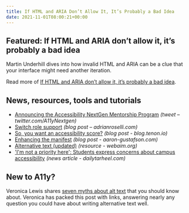 ```yaml
---
title: If HTML and ARIA Don’t Allow It, It’s Probably a Bad Idea
date: 2021-11-01T08:00:21+00:00
---
```


## Featured: If HTML and ARIA don’t allow it, it’s probably a bad idea

Martin Underhill dives into how invalid HTML and ARIA can be a clue that your interface might need another iteration.

Read more of [If HTML and ARIA don’t allow it, it’s probably a bad idea](https://www.tempertemper.net/blog/if-html-and-aria-dont-allow-it-its-probably-a-bad-idea).

## News, resources, tools and tutorials

- [Announcing the Accessibility NextGen Mentorship Program](https://twitter.com/A11yNextgen/status/1451730401886617607) *(tweet – twitter.com/A11yNextgen)*
- [Switch role support](https://adrianroselli.com/2021/10/switch-role-support.html) *(blog post – adrianroselli.com)*
- [So, you want an accessibility score?](https://blog.tenon.io/so-you-want-an-accessibility-score/) *(blog post - blog.tenon.io)*
- [Enhancing the manifest](https://www.aaron-gustafson.com/notebook/enhancing-the-manifest/) *(blog post - aaron-gustafson.com)*
- [Alternative text (updated)](https://webaim.org/techniques/alttext/) *(resource - webaim.org)*
- ['I'm not a priority here': Students express concerns about campus accessibility](https://www.dailytarheel.com/article/2021/10/university-campus-accessibility) *(news article - dailytarheel.com)*

## New to A11y?

Veronica Lewis shares [seven myths about alt text](https://veroniiiica.com/2021/02/11/seven-myths-about-alt-text/) that you should know about. Veronica has packed this post with links, answering nearly any question you could have about writing alternative text well.
